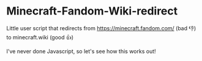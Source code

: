 # Minecraft-Fandom-Wiki-redirect
Little user script that redirects from https://minecraft.fandom.com/ (bad 👎) to minecraft.wiki (good 👍)

I've never done Javascript, so let's see how this works out!
